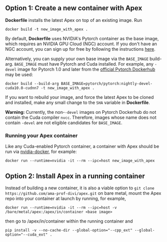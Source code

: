 ## Option 1:  Create a new container with Apex

**Dockerfile** installs the latest Apex on top of an existing image.  Run
```
docker build -t new_image_with_apex .
```
By default, **Dockerfile** uses NVIDIA's Pytorch container as the base image,
which requires an NVIDIA GPU Cloud (NGC) account.  If you don't have an NGC account, you can sign up for free by following the instructions [here](https://docs.nvidia.com/ngc/ngc-getting-started-guide/index.html#generating-api-key).

Alternatively, you can supply your own base image via the `BASE_IMAGE` build-arg.
`BASE_IMAGE` must have Pytorch and Cuda installed.  For example, any
`-devel` image for Pytorch 1.0 and later from the
[official Pytorch Dockerhub](https://hub.docker.com/r/pytorch/pytorch) may be used:
```
docker build --build-arg BASE_IMAGE=pytorch/pytorch:nightly-devel-cuda10.0-cudnn7 -t new_image_with_apex .
```

If you want to rebuild your image, and force the latest Apex to be cloned and installed, make any small change to the `SHA` variable in **Dockerfile**.

**Warning:**
Currently, the non-`-devel` images on Pytorch Dockerhub do not contain the Cuda compiler `nvcc`.  Therefore,
images whose name does not contain `-devel` are not eligible candidates for `BASE_IMAGE`.

### Running your Apex container

Like any Cuda-enabled Pytorch container, a container with Apex should be run via [nvidia-docker](https://github.com/ama-prof-divi/nvidia-docker), for example:
```
docker run --runtime=nvidia -it --rm --ipc=host new_image_with_apex
```

## Option 2:  Install Apex in a running container

Instead of building a new container, it is also a viable option to `git clone https://github.com/ama-prof-divi/apex.git` on bare metal, mount the Apex repo into your container at launch by running, for example,
```
docker run --runtime=nvidia -it --rm --ipc=host -v /bare/metal/apex:/apex/in/container <base image>
```
then go to /apex/in/container within the running container and
```
pip install -v --no-cache-dir --global-option="--cpp_ext" --global-option="--cuda_ext" .
```
